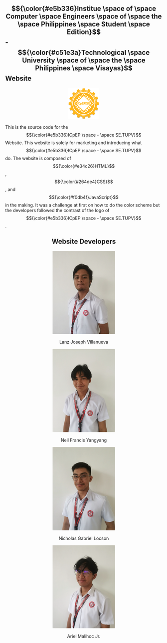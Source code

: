 ## $${\color{#e5b336}Institue \space of \space Computer \space Engineers \space of \space the \space Philippines \space Student \space Edition}$$ -  $${\color{#c51e3a}Technological \space University \space of \space the \space Philippines \space Visayas}$$  Website
<p align="center">
  <img src="assets/img/favicon.png" width="100">
</p>

This is the source code for the $${\color{#e5b336}ICpEP \space - \space SE.TUPV}$$ Website. This website is solely for marketing and introducing what $${\color{#e5b336}ICpEP \space - \space SE.TUPV}$$ do. The website is composed of $${\color{#e34c26}HTML}$$, $${\color{#264de4}CSS}$$, and $${\color{#f0db4f}JavaScript}$$ in the making. It was a challenge at first on how to do the color scheme but the developers followed the contrast of the logo of $${\color{#e5b336}ICpEP \space - \space SE.TUPV}$$.  

<h2 align="center">Website Developers</h2>

<div align="center">
  <img src="assets/img/team/team-1.jpg" width="200" alt="">
  <p>Lanz Joseph Villanueva</p>
  <img src="assets/img/team/team-2.jpg" width="200" alt="">
  <p>Neil Francis Yangyang</p>
  <img src="assets/img/team/team-3.jpg" width="200" alt="">
  <p>Nicholas Gabriel Locson</p>
  <img src="assets/img/team/team-4.jpg" width="200" alt="">
  <p>Ariel Malihoc Jr.</p>
</div>

